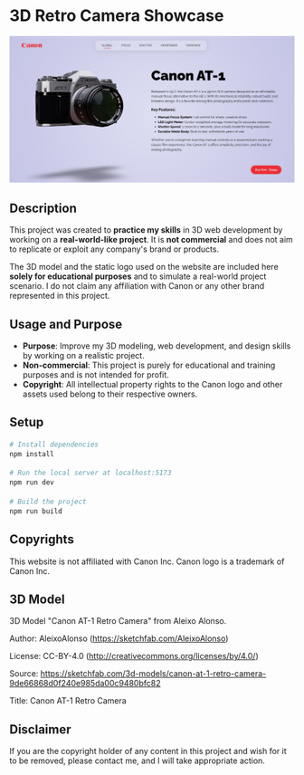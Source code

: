 # 3D Retro Camera Showcase

![Retro Camera Showcase](./public/screenshot.jpg)

## Description

This project was created to **practice my skills** in 3D web development by working on a **real-world-like project**. It is **not commercial** and does not aim to replicate or exploit any company's brand or products.

The 3D model and the static logo used on the website are included here **solely for educational purposes** and to simulate a real-world project scenario. I do not claim any affiliation with Canon or any other brand represented in this project.

## Usage and Purpose

- **Purpose**: Improve my 3D modeling, web development, and design skills by working on a realistic project.
- **Non-commercial**: This project is purely for educational and training purposes and is not intended for profit.
- **Copyright**: All intellectual property rights to the Canon logo and other assets used belong to their respective owners.

## Setup

```bash
# Install dependencies
npm install

# Run the local server at localhost:5173
npm run dev

# Build the project
npm run build
```

## Copyrights

This website is not affiliated with Canon Inc. Canon logo is a trademark of Canon Inc.

## 3D Model

3D Model "Canon AT-1 Retro Camera" from Aleixo Alonso.

Author: AleixoAlonso (https://sketchfab.com/AleixoAlonso)

License: CC-BY-4.0 (http://creativecommons.org/licenses/by/4.0/)

Source: https://sketchfab.com/3d-models/canon-at-1-retro-camera-9de66868d0f240e985da00c9480bfc82

Title: Canon AT-1 Retro Camera

## Disclaimer

If you are the copyright holder of any content in this project and wish for it to be removed, please contact me, and I will take appropriate action.
